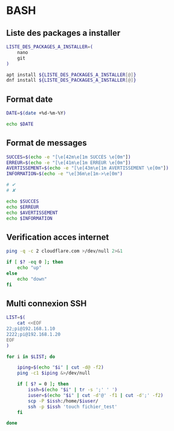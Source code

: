 # BASH

## Liste des packages a installer
```BASH
LISTE_DES_PACKAGES_A_INSTALLER=(
    nano
    git
)

apt install ${LISTE_DES_PACKAGES_A_INSTALLER[@]}
dnf install ${LISTE_DES_PACKAGES_A_INSTALLER[@]}
```  

## Format date
```BASH
DATE=$(date +%d-%m-%Y)

echo $DATE
```  

## Format de messages
```BASH
SUCCES=$(echo -e "[\e[42m\e[1m SUCCÈS \e[0m"])
ERREUR=$(echo -e "[\e[41m\e[1m ERREUR \e[0m"])
AVERTISSEMENT=$(echo -e "[\e[43m\e[1m AVERTISSEMENT \e[0m"])
INFORMATION=$(echo -e "\e[36m\e[1m->\e[0m")

# ✔
# ✘

echo $SUCCES
echo $ERREUR
echo $AVERTISSEMENT
echo $INFORMATION
```  

## Verification acces internet
```BASH
ping -q -c 2 cloudflare.com >/dev/null 2>&1

if [ $? -eq 0 ]; then
    echo "up"
else
    echo "down"
fi
```  

## Multi connexion SSH
```BASH
LIST=$(
    cat <<EOF
22;pi@192.168.1.10
2222;pi@192.168.1.20
EOF
)

for i in $LIST; do

    iping=$(echo "$i" | cut -d@ -f2)
    ping -c1 $iping &>/dev/null

    if [ $? = 0 ]; then
        issh=$(echo "$i" | tr -s ';' ' ')
        iuser=$(echo "$i" | cut -d'@' -f1 | cut -d';' -f2)
        scp -P $issh:/home/$iuser/
        ssh -p $issh 'touch fichier_test'
    fi

done
```  

